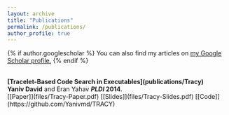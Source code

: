 ```yaml
---
layout: archive
title: "Publications"
permalink: /publications/
author_profile: true
---
```


{% if author.googlescholar %}
  You can also find my articles on <u><a href="{{author.googlescholar}}">my Google Scholar profile</a>.</u>
{% endif %}

<br>
<b>[Tracelet-Based Code Search in Executables](publications/Tracy)</b> <br>
<b>Yaniv David</b> and Eran Yahav
<b><i>PLDI</i> 2014</b>.
<br>
[[Paper]](files/Tracy-Paper.pdf) [[Slides]](files/Tracy-Slides.pdf) [[Code]](https://github.com/Yanivmd/TRACY)
